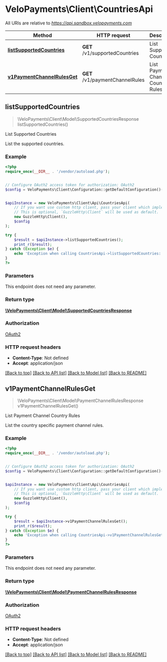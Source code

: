 # VeloPayments\Client\CountriesApi

All URIs are relative to *https://api.sandbox.velopayments.com*

Method | HTTP request | Description
------------- | ------------- | -------------
[**listSupportedCountries**](CountriesApi.md#listSupportedCountries) | **GET** /v1/supportedCountries | List Supported Countries
[**v1PaymentChannelRulesGet**](CountriesApi.md#v1PaymentChannelRulesGet) | **GET** /v1/paymentChannelRules | List Payment Channel Country Rules



## listSupportedCountries

> \VeloPayments\Client\Model\SupportedCountriesResponse listSupportedCountries()

List Supported Countries

List the supported countries.

### Example

```php
<?php
require_once(__DIR__ . '/vendor/autoload.php');


// Configure OAuth2 access token for authorization: OAuth2
$config = VeloPayments\Client\Configuration::getDefaultConfiguration()->setAccessToken('YOUR_ACCESS_TOKEN');


$apiInstance = new VeloPayments\Client\Api\CountriesApi(
    // If you want use custom http client, pass your client which implements `GuzzleHttp\ClientInterface`.
    // This is optional, `GuzzleHttp\Client` will be used as default.
    new GuzzleHttp\Client(),
    $config
);

try {
    $result = $apiInstance->listSupportedCountries();
    print_r($result);
} catch (Exception $e) {
    echo 'Exception when calling CountriesApi->listSupportedCountries: ', $e->getMessage(), PHP_EOL;
}
?>
```

### Parameters

This endpoint does not need any parameter.

### Return type

[**\VeloPayments\Client\Model\SupportedCountriesResponse**](../Model/SupportedCountriesResponse.md)

### Authorization

[OAuth2](../../README.md#OAuth2)

### HTTP request headers

- **Content-Type**: Not defined
- **Accept**: application/json

[[Back to top]](#) [[Back to API list]](../../README.md#documentation-for-api-endpoints)
[[Back to Model list]](../../README.md#documentation-for-models)
[[Back to README]](../../README.md)


## v1PaymentChannelRulesGet

> \VeloPayments\Client\Model\PaymentChannelRulesResponse v1PaymentChannelRulesGet()

List Payment Channel Country Rules

List the country specific payment channel rules.

### Example

```php
<?php
require_once(__DIR__ . '/vendor/autoload.php');


// Configure OAuth2 access token for authorization: OAuth2
$config = VeloPayments\Client\Configuration::getDefaultConfiguration()->setAccessToken('YOUR_ACCESS_TOKEN');


$apiInstance = new VeloPayments\Client\Api\CountriesApi(
    // If you want use custom http client, pass your client which implements `GuzzleHttp\ClientInterface`.
    // This is optional, `GuzzleHttp\Client` will be used as default.
    new GuzzleHttp\Client(),
    $config
);

try {
    $result = $apiInstance->v1PaymentChannelRulesGet();
    print_r($result);
} catch (Exception $e) {
    echo 'Exception when calling CountriesApi->v1PaymentChannelRulesGet: ', $e->getMessage(), PHP_EOL;
}
?>
```

### Parameters

This endpoint does not need any parameter.

### Return type

[**\VeloPayments\Client\Model\PaymentChannelRulesResponse**](../Model/PaymentChannelRulesResponse.md)

### Authorization

[OAuth2](../../README.md#OAuth2)

### HTTP request headers

- **Content-Type**: Not defined
- **Accept**: application/json

[[Back to top]](#) [[Back to API list]](../../README.md#documentation-for-api-endpoints)
[[Back to Model list]](../../README.md#documentation-for-models)
[[Back to README]](../../README.md)

